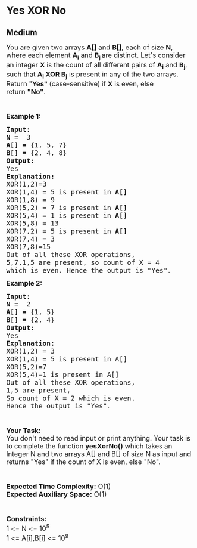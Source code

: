 # Yes XOR No
## Medium 
<div class="problem-statement">
                <p></p><p><span style="font-size:18px">You are given two arrays <strong>A[]</strong> and <strong>B[]</strong>, each of size <strong>N</strong>, where each element&nbsp;<strong>A<sub>i</sub></strong>&nbsp;and <strong>B<sub>j&nbsp;</sub></strong>are&nbsp;distinct. Let's consider an integer&nbsp;<strong>X</strong> is the count&nbsp;of all different pairs of <strong>A<sub>i</sub></strong>&nbsp;and <strong>B<sub>j</sub></strong>, such that <strong>A<sub>i</sub>&nbsp;XOR&nbsp;B<sub>j</sub></strong>&nbsp;is present in any of the two arrays. Return "<strong>Yes"&nbsp;</strong>(case-sensitive)<strong>&nbsp;</strong>if&nbsp;<strong>X</strong> is even, else return&nbsp;<strong>"No"</strong>.</span></p>

<p>&nbsp;</p>

<p><span style="font-size:18px"><strong>Example 1:</strong></span></p>

<pre><span style="font-size:18px"><strong>Input:</strong></span>
<span style="font-size:18px"><strong>N = </strong> 3</span>
<span style="font-size:18px"><strong>A[] = </strong>{1, 5, 7}</span>
<span style="font-size:18px"><strong>B[] = </strong>{2, 4, 8}</span>
<span style="font-size:18px"><strong>Output:</strong></span>
<span style="font-size:18px">Yes</span>
<span style="font-size:18px"><strong>Explanation:</strong></span>
<span style="font-size:18px">XOR(1,2)=3
XOR(1,4) = 5 is present in <strong>A[]</strong>
XOR(1,8) = 9
XOR(5,2) = 7 is present in <strong>A[]</strong>
XOR(5,4) = 1 is present in <strong>A[]</strong>
XOR(5,8) = 13
XOR(7,2) = 5 is present in <strong>A[]</strong>
XOR(7,4) = 3
XOR(7,8)=15
Out of all these XOR operations, 
5,7,1,5 are present, so count of X = 4 
which is even. Hence the output is "Yes"</span>.</pre>

<p><span style="font-size:18px"><strong>Example 2:</strong></span></p>

<pre><span style="font-size:18px"><strong>Input:</strong></span>
<span style="font-size:18px"><strong>N = </strong> 2</span>
<span style="font-size:18px"><strong>A[] = </strong>{1, 5}</span>
<span style="font-size:18px"><strong>B[] = </strong>{2, 4}</span>
<span style="font-size:18px"><strong>Output:</strong></span>
<span style="font-size:18px">Yes</span>
<span style="font-size:18px"><strong>Explanation:</strong></span>
<span style="font-size:18px">XOR(1,2) = 3
XOR(1,4) = 5 is present in A[]
XOR(5,2)=7
XOR(5,4)=1 is present in A[]
Out of all these XOR operations,
1,5 are present,
So count of X = 2 which is even.
Hence the output is "Yes"</span>.</pre>

<p>&nbsp;</p>

<p><span style="font-size:18px"><strong>Your Task:</strong><br>
You don't need to read input or print anything. Your task is to complete the function <strong>yesXorNo()</strong> which takes an Integer N and two arrays A[] and B[] of size N as input and returns "Yes" if the count of X is even, else "No".</span></p>

<p>&nbsp;</p>

<p><span style="font-size:18px"><strong>Expected Time Complexity:</strong> O(1)<br>
<strong>Expected Auxiliary Space:</strong> O(1)</span></p>

<p>&nbsp;</p>

<p><span style="font-size:18px"><strong>Constraints:</strong></span><br>
<span style="font-size:18px">1 &lt;= N &lt;= 10<sup>5</sup></span><br>
<span style="font-size:18px">1 &lt;= A[i],B[i] &lt;= 10<sup>9</sup></span></p>
 <p></p>
            </div>